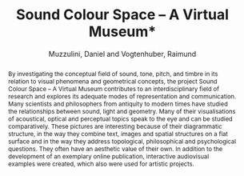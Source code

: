 --- 
  title: "Sound Colour Space – A Virtual Museum*" 
  abstract: "By investigating the conceptual field of sound, tone, pitch, and timbre in its relation to visual phenomena and geometrical concepts, the project Sound Colour Space – A Virtual Museum contributes to an interdisciplinary field of research and explores its adequate modes of representation and communication. Many scientists and philosophers from antiquity to modern times have studied the relationships between sound, light and geometry. Many of their visualisations of acoustical, optical and perceptual topics speak to the eye and can be studied comparatively. These pictures are interesting because of their diagrammatic structure, in the way they combine text, images and spatial structures on a flat surface and in the way they address topological, philosophical and psychological questions. They often have an aesthetic value of their own. In addition to the development of an exemplary online publication, interactive audiovisual examples were created, which also were used for artistic projects." 
  address: "London" 
  author: "Muzzulini, Daniel and Vogtenhuber, Raimund" 
  booktitle: "Proceedings of the International Web Audio Conference" 
  editor: "Muzzulini, Daniel and Vogtenhuber, Raimund" 
  month: "Proceedings of the International Web Audio Conference"
  pages: "4--7" 
  publisher: "Queen Mary University of London" 
  series: "WAC '17"
  type: "Talk"  
  year: "2017" 
  id: "2017_EA_74" 
  tags: year2017 
---